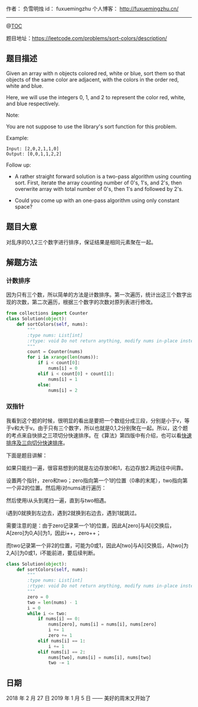 
作者： 负雪明烛
id：	fuxuemingzhu
个人博客：	http://fuxuemingzhu.cn/

---
@[TOC](目录)

题目地址：https://leetcode.com/problems/sort-colors/description/


## 题目描述

Given an array with n objects colored red, white or blue, sort them so that objects of the same color are adjacent, with the colors in the order red, white and blue.

Here, we will use the integers 0, 1, and 2 to represent the color red, white, and blue respectively.

Note:

You are not suppose to use the library's sort function for this problem.

Example:

	Input: [2,0,2,1,1,0]
	Output: [0,0,1,1,2,2]

Follow up:

- A rather straight forward solution is a two-pass algorithm using counting sort.
First, iterate the array counting number of 0's, 1's, and 2's, then overwrite array with total number of 0's, then 1's and followed by 2's.

- Could you come up with an one-pass algorithm using only constant space?


## 题目大意

对乱序的0,1,2三个数字进行排序，保证结果是相同元素聚在一起。

## 解题方法

### 计数排序

因为只有三个数，所以简单的方法是计数排序。第一次遍历，统计出这三个数字出现的次数，第二次遍历，根据三个数字的次数对原列表进行修改。

```python
from collections import Counter
class Solution(object):
    def sortColors(self, nums):
        """
        :type nums: List[int]
        :rtype: void Do not return anything, modify nums in-place instead.
        """
        count = Counter(nums)
        for i in xrange(len(nums)):
            if i < count[0]:
                nums[i] = 0
            elif i < count[0] + count[1]:
                nums[i] = 1
            else:
                nums[i] = 2
```

### 双指针

我看到这个题的时候，很明显的看出是要把一个数组分成三段，分别是小于v，等于v和大于v。由于只有三个数字，所以也就是0,1,2分别聚在一起。所以，这个题的考点来自快排之三项切分快速排序。在《算法》第四版中有介绍，也可以看[快速排序及三向切分快速排序](https://blog.csdn.net/i_scream_/article/details/51413057)。

下面是题目讲解：

如果只能扫一遍，很容易想到的就是左边存放0和1，右边存放2.两边往中间靠。

设置两个指针，zero和two；zero指向第一个1的位置（0串的末尾），two指向第一个非2的位置。然后用i对nums进行遍历：

然后使用i从头到尾扫一遍，直到与two相遇。

i遇到0就换到左边去，遇到2就换到右边去，遇到1就跳过。

需要注意的是：由于zero记录第一个1的位置，因此A[zero]与A[i]交换后，A[zero]为0,A[i]为1，因此i++，zero++；

而two记录第一个非2的位置，可能为0或1，因此A[two]与A[i]交换后，A[two]为2,A[i]为0或1，i不能前进，要后续判断。

```python
class Solution(object):
    def sortColors(self, nums):
        """
        :type nums: List[int]
        :rtype: void Do not return anything, modify nums in-place instead.
        """
        zero = 0
        two = len(nums) - 1
        i = 0
        while i <= two:
            if nums[i] == 0:
                nums[zero], nums[i] = nums[i], nums[zero]
                i += 1
                zero += 1
            elif nums[i] == 1:
                i += 1
            elif nums[i] == 2:
                nums[two], nums[i] = nums[i], nums[two]
                two -= 1

```

## 日期

2018 年 2 月 27 日 
2019 年 1 月 5 日 —— 美好的周末又开始了
